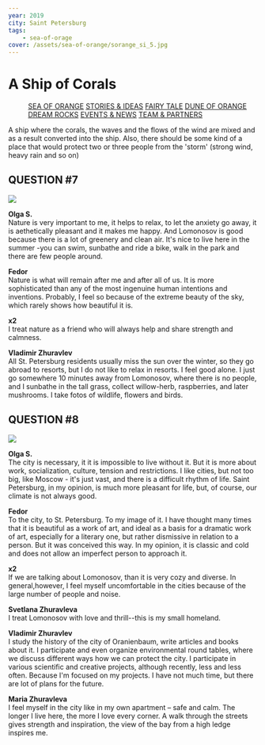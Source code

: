 ```yaml
---
year: 2019
city: Saint Petersburg
tags:
    - sea-of-orage
cover: /assets/sea-of-orange/sorange_si_5.jpg
---
```


# A Ship of Corals

<Menu>
<a href="/sea-of-orange">SEA OF ORANGE</a>
<a href="/sea-of-orange/stories-and-ideas">STORIES & IDEAS</a>
<a href="/sea-of-orange/fairytale">FAIRY TALE</a>
<a href="/sea-of-orange/dune-of-orange">DUNE OF ORANGE</a>
<a href="/sea-of-orange/dreamrocks">DREAM ROCKS</a>
<a href="/sea-of-orange/events-and-news">EVENTS & NEWS</a>
<a href="/sea-of-orange/team-and-partners">TEAM & PARTNERS</a>
</Menu>

A ship where the corals, the waves and the flows of the wind are mixed and as a result converted into the ship. Also, there should be some kind of a place that would protect two or three people from the 'storm' (strong wind, heavy rain and so on)

## QUESTION #7

![](/assets/sea-of-orange/questions_13.jpg)

**Olga S.**<br/>
Nature is very important to me, it helps to relax, to let the anxiety go away, it is aethetically pleasant and it makes me happy. And Lomonosov is good because there is a lot of greenery and clean air. It's nice to live here in the summer -you can swim, sunbathe and ride a bike, walk in the park and there are few people around.

**Fedor**<br/>
Nature is what will remain after me and after all of us. It is more sophisticated than any of the most ingenuine human intentions and inventions. Probably, I feel so because of the extreme beauty of the sky, which rarely shows how beautiful it is.

**x2**<br/>
I treat nature as a friend who will always help and share strength and calmness.

**Vladimir Zhuravlev**<br/>
All St. Petersburg residents usually miss the sun over the winter, so they go abroad to resorts, but I do not like to relax in resorts. I feel good alone. I just go somewhere 10 minutes away from Lomonosov, where there is no people, and I sunbathe in the tall grass, collect willow-herb, raspberries, and later mushrooms. I take fotos of wildlife, flowers and birds.


## QUESTION #8

![](/assets/sea-of-orange/questions_15.jpg)

**Olga S.**<br/>
The city is necessary, it it is impossible to live without it. But it is more about work, socialization, culture, tension and restrictions. I like cities, but not too big, like Moscow - it's just vast, and there is a difficult rhythm of life. Saint Petersburg, in my opinion, is much more pleasant for life, but, of course, our climate is not always good.

**Fedor**<br/>
To the city, to St. Petersburg. To my image of it. I have thought many times that it is beautiful as a work of art, and ideal as a basis for a dramatic work of art, especially for a literary one, but rather dismissive in relation to a person. But it was conceived this way. In my opinion, it is classic and cold and does not allow an imperfect person to approach it.

**x2**<br/>
If we are talking about Lomonosov, than it is very cozy and diverse. In general,however, I feel myself uncomfortable in the cities because of the large number of people and noise.

**Svetlana Zhuravleva**<br/>
I treat Lomonosov with love and thrill--this is my small homeland.

**Vladimir Zhuravlev**<br/>
I study the history of the city of Oranienbaum, write articles and books about it. I participate and even organize environmental round tables, where we discuss different ways how we can protect the city. I participate in various scientific and creative projects, although recently, less and less often. Because I'm focused on my projects. I have not much time, but there are lot of plans for the future.

**Maria Zhuravleva**<br/>
I feel myself in the city like in my own apartment – safe and calm. The longer I live here, the more I love every corner. A walk through the streets gives strength and inspiration, the view of the bay from a high ledge inspires me.
